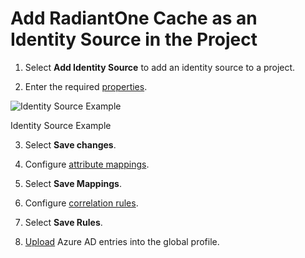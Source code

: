 # Add RadiantOne Cache as an Identity Source in the Project

1. Select **Add Identity Source** to add an identity source to a project.

2. Enter the required [properties](#identity-sources).

![Identity Source Example](./media/image123.png)

Identity Source Example

3. Select **Save changes**.

4. Configure [attribute mappings](#attribute-mappings).

5. Select **Save Mappings**.

6. Configure [correlation rules](#_Correlation_Rules).

7. Select **Save Rules**.

8. [Upload](#single-uploads) Azure AD entries into the global profile.

